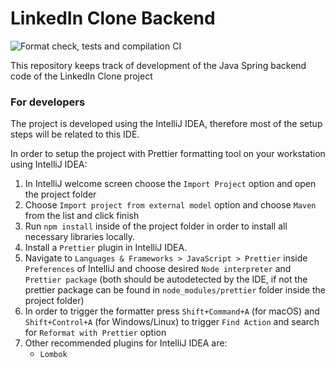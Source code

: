 # LinkedIn Clone Backend

![Format check, tests and compilation CI](https://github.com/automatic-potato/linkedin-clone-backend/workflows/Format%20check,%20tests%20and%20compilation%20CI/badge.svg?branch=master)

This repository keeps track of development of the Java Spring backend code of the LinkedIn Clone project

### For developers

The project is developed using the IntelliJ IDEA, therefore most of the setup steps will be related to this IDE.

In order to setup the project with Prettier formatting tool on your workstation using IntelliJ IDEA:

1. In IntelliJ welcome screen choose the `Import Project` option and open the project folder
2. Choose `Import project from external model` option and choose `Maven` from the list and click finish
3. Run `npm install` inside of the project folder in order to install all necessary libraries locally.
4. Install a `Prettier` plugin in IntelliJ IDEA.
5. Navigate to `Languages & Frameworks > JavaScript > Prettier` inside `Preferences` of IntelliJ and choose desired `Node interpreter` and `Prettier package` (both should be autodetected by the IDE, if not the prettier package can be found in `node_modules/prettier` folder inside the project folder)
6. In order to trigger the formatter press `Shift+Command+A` (for macOS) and `Shift+Control+A` (for Windows/Linux) to trigger `Find Action` and search for `Reformat with Prettier` option
7. Other recommended plugins for IntelliJ IDEA are:
    - `Lombok`